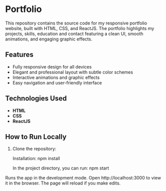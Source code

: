 # Portfolio
This repository contains the source code for my responsive portfolio website, built with HTML, CSS, and ReactJS. The portfolio highlights my projects, skills, education and contact featuring a clean UI, smooth animations, and engaging graphic effects. 

## Features

- Fully responsive design for all devices
- Elegant and professional layout with subtle color schemes
- Interactive animations and graphic effects
- Easy navigation and user-friendly interface

## Technologies Used

- **HTML**
- **CSS**
- **ReactJS**

## How to Run Locally

1. Clone the repository:
   
   Installation: npm install

   In the project directory, you can run: npm start

Runs the app in the development mode.
Open http://localhost:3000 to view it in the browser. The page will reload if you make edits.
